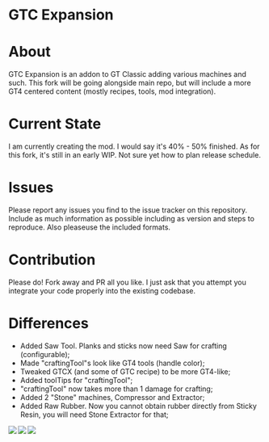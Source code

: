 # GTC Expansion
# About 
GTC Expansion is an addon to GT Classic adding various machines and such. This fork will be going alongside main repo, but will include a more GT4 centered content (mostly recipes, tools, mod integration). 

# Current State
I am currently creating the mod. I would say it's 40% - 50% finished. 
As for this fork, it's still in an early WIP. Not sure yet how to plan release schedule.

# Issues
Please report any issues you find to the issue tracker on this repository. Include as much information as possible including as version and steps to reproduce. Also pleaseuse the included formats.

# Contribution
Please do! Fork away and PR all you like. I just ask that you attempt you integrate your code properly into the existing codebase.

# Differences
- Added Saw Tool. Planks and sticks now need Saw for crafting (configurable);
- Made "craftingTool"s look like GT4 tools (handle color);
- Tweaked GTCX (and some of GTC recipe) to be more GT4-like;
- Added toolTips for "craftingTool";
- "craftingTool" now takes more than 1 damage for crafting;
- Added 2 "Stone" machines, Compressor and Extractor;
- Added Raw Rubber. Now you cannot obtain rubber directly from Sticky Resin, you will need Stone Extractor for that;
<div>
  <img src="https://imgur.com/9KlMeMR.png" align="left">
  <img src="https://imgur.com/664Np2I.png" align="left">
  <img src="https://imgur.com/4jMQPEz.png" align="left">
</div>
 
